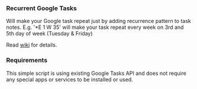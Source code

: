 ### Recurrent Google Tasks
Will make your Google task repeat just by adding recurrence pattern to task notes.
E.g. '*E 1 W 35' will make your task repeat every week on 3rd and 5th day of week (Tuesday & Friday)

Read [wiki](https://github.com/jsdev2015/recgtasks/wiki) for details.

### Requirements
This simple script is using existing Google Tasks API and does not require any special apps or services to be installed or used.

